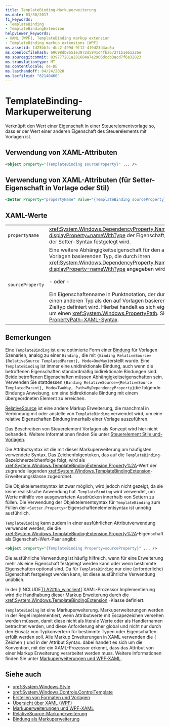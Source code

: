 ```yaml
---
title: TemplateBinding-Markuperweiterung
ms.date: 03/30/2017
f1_keywords:
- TemplateBinding
- TemplateBindingExtension
helpviewer_keywords:
- XAML [WPF], TemplateBinding markup extension
- TemplateBinding markup extensions [WPF]
ms.assetid: 1d25bbfc-dbc2-499d-9f12-419d23d4ac6a
ms.openlocfilehash: 69698db8b51e3872d5941d4fba67271b1e61226e
ms.sourcegitcommit: 839777281a281684a7e2906dccb3acd7f6a32023
ms.translationtype: MT
ms.contentlocale: de-DE
ms.lasthandoff: 04/24/2020
ms.locfileid: "82140460"
---
```

# <a name="templatebinding-markup-extension"></a>TemplateBinding-Markuperweiterung
Verknüpft den Wert einer Eigenschaft in einer Steuerelementvorlage so, dass er der Wert einer anderen Eigenschaft des Steuerelements mit Vorlagen ist.  
  
## <a name="xaml-attribute-usage"></a>Verwendung von XAML-Attributen  
  
```xml  
<object property="{TemplateBinding sourceProperty}" ... />
```  
  
## <a name="xaml-attribute-usage-for-setter-property-in-template-or-style"></a>Verwendung von XAML-Attributen (für Setter-Eigenschaft in Vorlage oder Stil)  
  
```xml  
<Setter Property="propertyName" Value="{TemplateBinding sourceProperty}" ... />  
```  
  
## <a name="xaml-values"></a>XAML-Werte  
  
|||  
|-|-|  
|`propertyName`|<xref:System.Windows.DependencyProperty.Name%2A?displayProperty=nameWithType> der Eigenschaft, der in der Setter-Syntax festgelegt wird.|  
|`sourceProperty`|Eine weitere Abhängigkeitseigenschaft für den auf Vorlagen basierenden Typ, die durch ihren <xref:System.Windows.DependencyProperty.Name%2A?displayProperty=nameWithType> angegeben wird.<br /><br /> - oder -<br /><br /> Ein Eigenschaftenname in Punktnotation, der durch einen anderen Typ als den auf Vorlagen basierenden Zieltyp definiert wird. Hierbei handelt es sich eigentlich um einen <xref:System.Windows.PropertyPath>. Siehe [PropertyPath-XAML-Syntax](propertypath-xaml-syntax.md).|  
  
## <a name="remarks"></a>Bemerkungen  
 Eine `TemplateBinding` ist eine optimierte Form einer [Bindung](binding-markup-extension.md) für Vorlagen Szenarien, analog zu einer `Binding` , die mit `{Binding RelativeSource={RelativeSource TemplatedParent}, Mode=OneWay}`erstellt wurde. Eine `TemplateBinding` ist immer eine unidirektionale Bindung, auch wenn die betroffenen Eigenschaften standardmäßig bidirektionale Bindungen sind. Beide betroffenen Eigenschaften müssen Abhängigkeitseigenschaften sein. Verwenden Sie stattdessen `{Binding RelativeSource={RelativeSource TemplatedParent}, Mode=TwoWay, Path=MyDependencyProperty}`die folgende Bindungs Anweisung, um eine bidirektionale Bindung mit einem übergeordneten Element zu erreichen.
  
 [RelativeSource](relativesource-markupextension.md) ist eine andere Markup Erweiterung, die manchmal in Verbindung mit oder anstelle von `TemplateBinding` verwendet wird, um eine relative Eigenschaften Bindung innerhalb einer Vorlage auszuführen.  
  
 Das Beschreiben von Steuerelement Vorlagen als Konzept wird hier nicht behandelt. Weitere Informationen finden Sie unter [Steuerelement Stile und-Vorlagen](../controls/control-styles-and-templates.md).  
  
 Die Attributsyntax ist die mit dieser Markuperweiterung am häufigsten verwendete Syntax. Das Zeichenfolgentoken, das auf die `TemplateBinding`-Bezeichnerzeichenfolge folgt, wird als <xref:System.Windows.TemplateBindingExtension.Property%2A>-Wert der zugrunde liegenden <xref:System.Windows.TemplateBindingExtension>-Erweiterungsklasse zugeordnet.  
  
 Die Objektelementsyntax ist zwar möglich, wird jedoch nicht gezeigt, da sie keine realistische Anwendung hat. `TemplateBinding` wird verwendet, um Werte mithilfe von ausgewerteten Ausdrücken innerhalb von Settern zu füllen. Die Verwendung der Objektelementsyntax für `TemplateBinding` zum Füllen der `<Setter.Property>`-Eigenschaftenelementsyntax ist unnötig ausführlich.  
  
 `TemplateBinding` kann zudem in einer ausführlichen Attributverwendung verwendet werden, die die <xref:System.Windows.TemplateBindingExtension.Property%2A>-Eigenschaft als Eigenschaft=Wert-Paar angibt:  
  
```xml  
<object property="{TemplateBinding Property=sourceProperty}" ... />
```  
  
 Die ausführliche Verwendung ist häufig hilfreich, wenn für eine Erweiterung mehr als eine Eigenschaft festgelegt werden kann oder wenn bestimmte Eigenschaften optional sind. Da für `TemplateBinding` nur eine (erforderliche) Eigenschaft festgelegt werden kann, ist diese ausführliche Verwendung unüblich.  
  
 In der [!INCLUDE[TLA2#tla_winclient](../../../../includes/tla2sharptla-winclient-md.md)] XAML-Prozessor Implementierung wird die Handhabung dieser Markup Erweiterung durch die <xref:System.Windows.TemplateBindingExtension> -Klasse definiert.  
  
 `TemplateBinding` ist eine Markuperweiterung. Markuperweiterungen werden in der Regel implementiert, wenn Attributwerte mit Escapezeichen versehen werden müssen, damit diese nicht als literale Werte oder als Handlernamen betrachtet werden, und diese Anforderung eher global und nicht nur durch den Einsatz von Typkonvertern für bestimmte Typen oder Eigenschaften erfüllt werden soll. Alle Markup Erweiterungen in XAML verwenden die `{` Zeichen `}` und in der Attribut Syntax. dabei handelt es sich um die Konvention, mit der ein XAML-Prozessor erkennt, dass das Attribut von einer Markup Erweiterung verarbeitet werden muss. Weitere Informationen finden Sie unter [Markuperweiterungen und WPF-XAML](markup-extensions-and-wpf-xaml.md).  
  
## <a name="see-also"></a>Siehe auch

- <xref:System.Windows.Style>
- <xref:System.Windows.Controls.ControlTemplate>
- [Erstellen von Formaten und Vorlagen](../../../desktop-wpf/fundamentals/styles-templates-overview.md)
- [Übersicht über XAML (WPF)](../../../desktop-wpf/fundamentals/xaml.md)
- [Markuperweiterungen und WPF-XAML](markup-extensions-and-wpf-xaml.md)
- [RelativeSource-Markuperweiterung](relativesource-markupextension.md)
- [Bindung als Markuperweiterung](binding-markup-extension.md)
